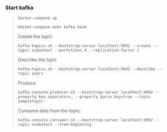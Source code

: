 ### Start kafka

> `docker-compose up`
> 
> `docker-compose exec kafka bash`
> 
> Create the topic: 
> 
> `kafka-topics.sh --bootstrap-server localhost:9092 --create --topic videotest --partitions 4 --replication-factor 1`
> 
> Describe the topic
> 
> `kafka-topics.sh --bootstrap-server localhost:9092 --describe --topic users`
> 
> Produce
> 
> `kafka-console-producer.sh --bootstrap-server localhost:9092 --property key.separator=, --property parse.key=true --topic sampletopic`
> 
> 
> 
> Consume data from the topic:
> 
>  `kafka-console-consumer.sh --bootstrap-server localhost:9092 --topic videotest --from-beginning`
